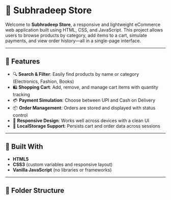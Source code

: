 # 🛒 Subhradeep Store

Welcome to **Subhradeep Store**, a responsive and lightweight eCommerce web application built using HTML, CSS, and JavaScript. This project allows users to browse products by category, add items to a cart, simulate payments, and view order history—all in a single-page interface.

---

## 🚀 Features

- 🔍 **Search & Filter**: Easily find products by name or category (Electronics, Fashion, Books)
- 🛍️ **Shopping Cart**: Add, remove, and manage cart items with quantity tracking
- 💳 **Payment Simulation**: Choose between UPI and Cash on Delivery
- 📦 **Order Management**: Orders are stored and displayed with status control
- 🎨 **Responsive Design**: Works well across devices with a clean UI
- 💾 **LocalStorage Support**: Persists cart and order data across sessions

---

## 🧱 Built With

- **HTML5**
- **CSS3** (custom variables and responsive layout)
- **Vanilla JavaScript** (no libraries or frameworks)

---

## 📂 Folder Structure

